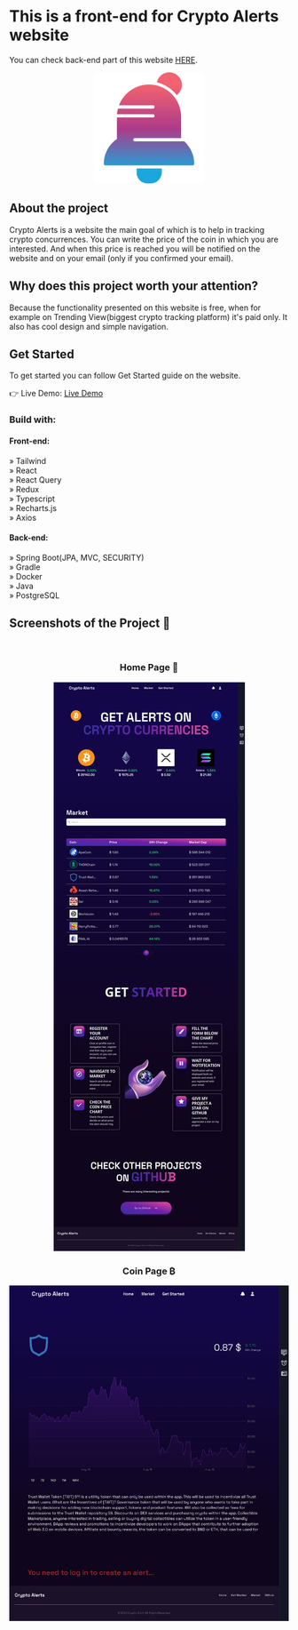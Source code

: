 # This is a front-end for Crypto Alerts website

You can check back-end part of this website
<a href="https://github.com/CherneeNochi256/crypto-alerts-backend">HERE</a>.

<p align="center">
    <img width="200" src="./public/crypto-alerts-logo.png" alt="">
</p>

<h2>About the project</h2>
  <p>Crypto Alerts is a website the main goal of which is to help in tracking crypto concurrences.
You can write the price of the coin in which you are interested.
And when this price is reached you will be notified on the website and on your email (only if you confirmed your email).
</p>

<h2>Why does this project worth your attention?</h2>
  <p>
Because the functionality presented on this website is free, when for example on Trending View(biggest crypto tracking platform) it's paid only.
It also has cool design and simple navigation.
</p>

<h2>Get Started</h2>
  <p>
To get started you can follow Get Started guide on the website.
</p>

👉 Live Demo: <a href='https://crypto-alerts-app.vercel.app/?scrollTo=home'>Live Demo</a>

<h3>Build with:</h3>

<h4> Front-end: </h4>

» Tailwind
<br>
» React
<br>
» React Query
<br>
» Redux
<br>
» Typescript
<br>
» Recharts.js
<br>
» Axios

<h4> Back-end: </h4>

» Spring Boot(JPA, MVC, SECURITY)
<br>
» Gradle
<br>
» Docker
<br>
» Java
<br>
» PostgreSQL

<h2>Screenshots of the Project 📸</h2>
<br>
<h3 align='center'>Home Page 🏡</h3>

<div align='center'>
<img src='./public/crypto-alerts-homepage.jpg' alt=""/>

</div>

<h3 align='center'>Coin Page ₿</h3>

<div align='center'>
<img src='./public/crypto-alerts-coinpage.jpg' alt=""/>

</div>
